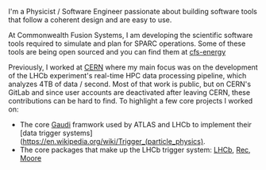 I'm a Physicist / Software Engineer passionate about building software tools that follow a coherent design and are easy to use.

At Commonwealth Fusion Systems, I am developing the scientific software tools required to simulate and plan for SPARC operations. Some of these tools are being open sourced and you can find them at [cfs-energy](https://github.com/cfs-energy/)

Previously, I worked at [CERN](https://github.com/CERN) where my main focus was on the development of the LHCb experiment's real-time HPC data processing pipeline, which analyzes 4TB of data / second.
Most of that work is public, but on CERN's GitLab and since user accounts are deactivated after leaving CERN, these contributions can be hard to find.
To highlight a few core projects I worked on: 
- The core [Gaudi](https://gitlab.cern.ch/gaudi/Gaudi/-/commits/master?author=Christoph%20Hasse) framwork used by ATLAS and LHCb to implement their [data trigger systems](https://en.wikipedia.org/wiki/Trigger_(particle_physics).
- The core packages that make up the LHCb trigger system: [LHCb](https://gitlab.cern.ch/lhcb/LHCb/-/commits/master?author=Christoph+Hasse), [Rec](https://gitlab.cern.ch/lhcb/Rec/-/commits/master?author=Christoph%20Hasse), [Moore](https://gitlab.cern.ch/lhcb/Moore/-/commits/master?author=Christoph%20Hasse)
